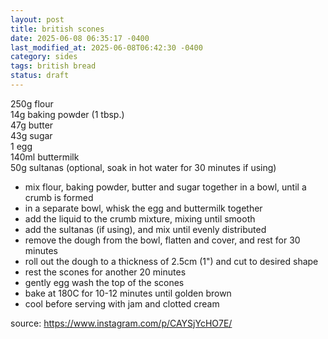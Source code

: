 ```yaml
---
layout: post
title: british scones
date: 2025-06-08 06:35:17 -0400
last_modified_at: 2025-06-08T06:42:30 -0400
category: sides
tags: british bread
status: draft
---
```


250g flour  
14g baking powder (1 tbsp.)  
47g butter  
43g sugar  
1 egg  
140ml buttermilk  
50g sultanas (optional, soak in hot water for 30 minutes if using)  
* mix flour, baking powder, butter and sugar together in a bowl, until a crumb is formed
* in a separate bowl, whisk the egg and buttermilk together
* add the liquid to the crumb mixture, mixing until smooth
* add the sultanas (if using), and mix until evenly distributed
* remove the dough from the bowl, flatten and cover, and rest for 30 minutes
* roll out the dough to a thickness of 2.5cm (1") and cut to desired shape
* rest the scones for another 20 minutes
* gently egg wash the top of the scones
* bake at 180C for 10-12 minutes until golden brown
* cool before serving with jam and clotted cream

source: <https://www.instagram.com/p/CAYSjYcHO7E/>
